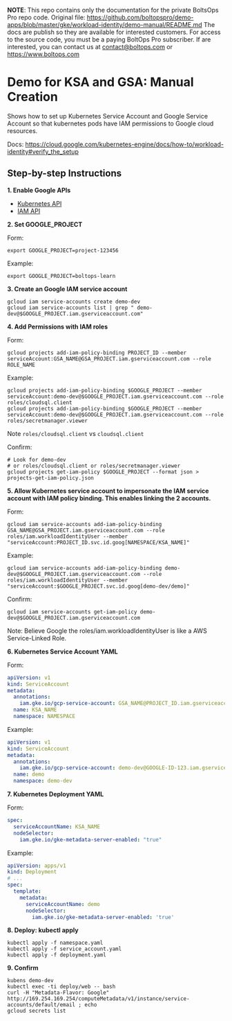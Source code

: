 <!-- note marker start -->
**NOTE**: This repo contains only the documentation for the private BoltsOps Pro repo code.
Original file: https://github.com/boltopspro/demo-apps/blob/master/gke/workload-identity/demo-manual/README.md
The docs are publish so they are available for interested customers.
For access to the source code, you must be a paying BoltOps Pro subscriber.
If are interested, you can contact us at contact@boltops.com or https://www.boltops.com

<!-- note marker end -->

# Demo for KSA and GSA: Manual Creation

Shows how to set up Kubernetes Service Account and Google Service Account so that kubernetes pods have IAM permissions to Google cloud resources.

Docs: https://cloud.google.com/kubernetes-engine/docs/how-to/workload-identity#verify_the_setup

## Step-by-step Instructions

**1. Enable Google APIs**

* [Kubernetes API](https://console.cloud.google.com/apis/enableflow?apiid=container.googleapis.com)
* [IAM API](https://console.developers.google.com/apis/api/iam.googleapis.com/overview)

**2. Set GOOGLE_PROJECT**

Form:

    export GOOGLE_PROJECT=project-123456

Example:

    export GOOGLE_PROJECT=boltops-learn

**3. Create an Google IAM service account**

    gcloud iam service-accounts create demo-dev
    gcloud iam service-accounts list | grep " demo-dev@$GOOGLE_PROJECT.iam.gserviceaccount.com"

**4. Add Permissions with IAM roles**

Form:

    gcloud projects add-iam-policy-binding PROJECT_ID --member serviceAccount:GSA_NAME@GSA_PROJECT.iam.gserviceaccount.com --role ROLE_NAME

Example:

    gcloud projects add-iam-policy-binding $GOOGLE_PROJECT --member serviceAccount:demo-dev@$GOOGLE_PROJECT.iam.gserviceaccount.com --role roles/cloudsql.client
    gcloud projects add-iam-policy-binding $GOOGLE_PROJECT --member serviceAccount:demo-dev@$GOOGLE_PROJECT.iam.gserviceaccount.com --role roles/secretmanager.viewer

Note `roles/cloudsql.client` vs `cloudsql.client`

Confirm:

    # Look for demo-dev
    # or roles/cloudsql.client or roles/secretmanager.viewer
    gcloud projects get-iam-policy $GOOGLE_PROJECT --format json > projects-get-iam-policy.json

**5. Allow Kubernetes service account to impersonate the IAM service account with **IAM policy binding**. This enables linking the 2 accounts.**

Form:

    gcloud iam service-accounts add-iam-policy-binding GSA_NAME@GSA_PROJECT.iam.gserviceaccount.com --role roles/iam.workloadIdentityUser --member "serviceAccount:PROJECT_ID.svc.id.goog[NAMESPACE/KSA_NAME]"

Example:

    gcloud iam service-accounts add-iam-policy-binding demo-dev@$GOOGLE_PROJECT.iam.gserviceaccount.com --role roles/iam.workloadIdentityUser --member "serviceAccount:$GOOGLE_PROJECT.svc.id.goog[demo-dev/demo]"

Confirm:

    gcloud iam service-accounts get-iam-policy demo-dev@$GOOGLE_PROJECT.iam.gserviceaccount.com

Note: Believe Google the roles/iam.workloadIdentityUser is like a AWS Service-Linked Role.

**6. Kubernetes Service Account YAML**

Form:

```yaml
apiVersion: v1
kind: ServiceAccount
metadata:
  annotations:
    iam.gke.io/gcp-service-account: GSA_NAME@PROJECT_ID.iam.gserviceaccount.com
  name: KSA_NAME
  namespace: NAMESPACE
```

Example:

```yaml
apiVersion: v1
kind: ServiceAccount
metadata:
  annotations:
    iam.gke.io/gcp-service-account: demo-dev@GOOGLE-ID-123.iam.gserviceaccount.com
  name: demo
  namespace: demo-dev
```

**7. Kubernetes Deployment YAML**

Form:

```yaml
spec:
  serviceAccountName: KSA_NAME
  nodeSelector:
    iam.gke.io/gke-metadata-server-enabled: "true"
```

Example:

```yaml
apiVersion: apps/v1
kind: Deployment
# ...
spec:
  template:
    metadata:
      serviceAccountName: demo
      nodeSelector:
        iam.gke.io/gke-metadata-server-enabled: 'true'
```

**8. Deploy: kubectl apply**

    kubectl apply -f namespace.yaml
    kubectl apply -f service_account.yaml
    kubectl apply -f deployment.yaml

**9. Confirm**

    kubens demo-dev
    kubectl exec -ti deploy/web -- bash
    curl -H "Metadata-Flavor: Google" http://169.254.169.254/computeMetadata/v1/instance/service-accounts/default/email ; echo
    gcloud secrets list
